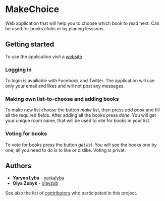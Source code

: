 # MakeChoice

Web application that will help you to choose which book to read next. 
Can be used for books clubs or by planing lesssons.

## Getting started
To use the application visit a [website](http://yarkarybka.pythonanywhere.com/) 

### Logging in

To login is availiable with Facebook and Twitter. The application will use only your 
email and likes and will not post any messeges. 

### Making own list-to-choose and adding books

To make new list choose the button *make list*, then press *add book* and 
fill all the required fields. After adding all the books press *done*. 
You will get your unique room name, that will be used to vite for books in your list.

### Voting for books

To vote for books press the button *get list*. You will see the books one by one, 
all you need to do is to like or dislike. Voting is privat.  


## Authors

* **Yaryna Lyba** - [yarkalyba](https://github.com/yarkalyba)
* **Olya Zubyk** - [olayzub](https://github.com/olyazub)

See also the list of [contributors](https://github.com/yarkalyba/books/graphs/contributors) who participated in this project.
